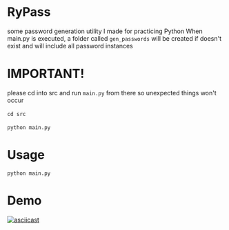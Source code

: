 # RyPass
some password generation utility I made for practicing Python
When main.py is executed, a folder called `gen_passwords` will be created if doesn't exist and will include all password instances

# IMPORTANT!
please cd into src and run `main.py` from there so unexpected things won't occur
<br>
<br>
`cd src` 
<br>
<br>
`python main.py`

# Usage
`python main.py`

# Demo
[![asciicast](https://asciinema.org/a/kc8bIZZ2dWOovig069rayaCCc.svg)](https://asciinema.org/a/kc8bIZZ2dWOovig069rayaCCc)




